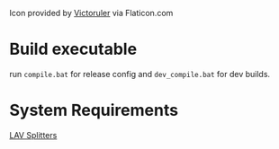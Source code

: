 
Icon provided by [Victoruler](https://www.flaticon.com/authors/victoruler) via Flaticon.com


# Build executable

run `compile.bat` for release config and `dev_compile.bat` for dev builds.

# System Requirements

[LAV Splitters](https://github.com/Nevcairiel/LAVFilters/releases/download/0.75.1/LAVFilters-0.75.1-Installer.exe)
